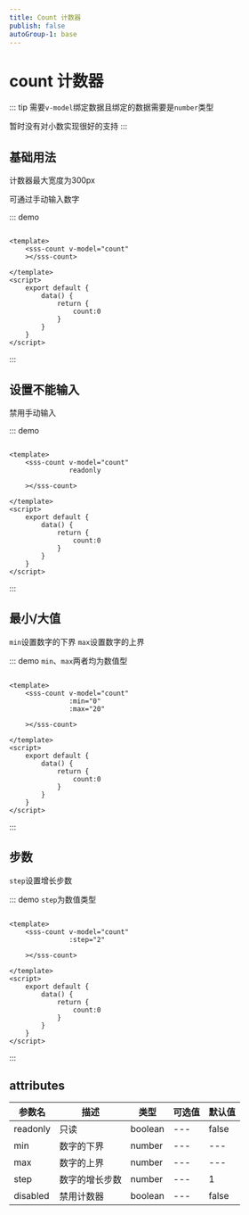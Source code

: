 ```yaml
---
title: Count 计数器
publish: false
autoGroup-1: base
---
```




# count 计数器

::: tip
需要`v-model`绑定数据且绑定的数据需要是`number`类型

暂时没有对小数实现很好的支持
:::




## 基础用法
计数器最大宽度为300px

可通过手动输入数字

::: demo

~~~vue

<template>
    <sss-count v-model="count"
    ></sss-count>

</template>
<script>
    export default {
        data() {
            return {
                count:0
            }
        }
    }
</script>
~~~

:::

## 设置不能输入
禁用手动输入

::: demo

~~~vue

<template>
    <sss-count v-model="count"
               readonly
               
    ></sss-count>

</template>
<script>
    export default {
        data() {
            return {
                count:0
            }
        }
    }
</script>
~~~

:::


## 最小/大值
`min`设置数字的下界
`max`设置数字的上界

::: demo `min`、`max`两者均为数值型

~~~vue

<template>
    <sss-count v-model="count"
               :min="0"
               :max="20"
               
    ></sss-count>

</template>
<script>
    export default {
        data() {
            return {
                count:0
            }
        }
    }
</script>
~~~

:::


## 步数
`step`设置增长步数

::: demo `step`为数值类型

~~~vue

<template>
    <sss-count v-model="count"
               :step="2"
               
    ></sss-count>

</template>
<script>
    export default {
        data() {
            return {
                count:0
            }
        }
    }
</script>
~~~

:::


## attributes

| 参数名   | 描述           | 类型    | 可选值 | 默认值 |
| -------- | -------------- | ------- | ------ | ------ |
| readonly | 只读           | boolean | ---    | false  |
| min      | 数字的下界     | number  | ---    | ---    |
| max      | 数字的上界     | number  | ---    | ---    |
| step     | 数字的增长步数 | number  | ---    | 1      |
| disabled | 禁用计数器     | boolean | ---    | false  |



